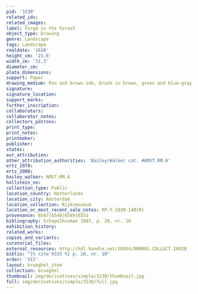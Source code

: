 ```yaml
---
pid: '3230'
related_ids: 
related_images: 
label: Forge in the Forest
object_type: Drawing
genre: Landscape
tags: Landscape
realdate: '1610'
height_cm: '21.6'
width_cm: '31.3'
diameter_cm: 
plate_dimensions: 
support: Paper
drawing_medium: Pen and brown ink, brush in brown, green and blue-gray
signature: 
signature_location: 
support_marks: 
further_inscription: 
collaborators: 
collaborator_notes: 
collectors_patrons: 
print_type: 
print_notes: 
printmaker: 
publisher: 
states: 
our_attribution: 
other_attribution_authorities: 'Bailey/Walker cat. #AMST.RM.6'
ertz_1979: 
ertz_2008: 
bailey_walker: AMST.RM.6
hollstein_no: 
collection_type: Public
location_country: Netherlands
location_city: Amsterdam
location_collection: Rijksmuseum
location_or_most_recent_sale_notes: RP-T-1938-140(R)
provenance: 6547|6548|6549|6551
bibliography: Schapelhouman 1987, p. 20, nr. 10
exhibition_history: 
related_works: 
copies_and_variants: 
curatorial_files: 
external_resources: http://hdl.handle.net/10934/RM0001.COLLECT.28010
biblio: "{% cite 9333 %} p. 20, nr. 10"
order: '317'
layout: brueghel_item
collection: brueghel
thumbnail: img/derivatives/simple/3230/thumbnail.jpg
full: img/derivatives/simple/3230/full.jpg
---
```

